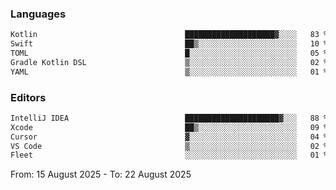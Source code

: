<!--START_SECTION:waka-->
### Languages
```txt
Kotlin                                 ████████████████████▓░░░░   83 %
Swift                                  ██▒░░░░░░░░░░░░░░░░░░░░░░   10 %
TOML                                   █░░░░░░░░░░░░░░░░░░░░░░░░   05 %
Gradle Kotlin DSL                      ▒░░░░░░░░░░░░░░░░░░░░░░░░   02 %
YAML                                   ▒░░░░░░░░░░░░░░░░░░░░░░░░   01 %
```

### Editors
```txt
IntelliJ IDEA                          █████████████████████▓░░░   88 %
Xcode                                  ██▒░░░░░░░░░░░░░░░░░░░░░░   09 %
Cursor                                 ▓░░░░░░░░░░░░░░░░░░░░░░░░   04 %
VS Code                                ▒░░░░░░░░░░░░░░░░░░░░░░░░   02 %
Fleet                                  ░░░░░░░░░░░░░░░░░░░░░░░░░   01 %
```

From: 15 August 2025 - To: 22 August 2025
<!--END_SECTION:waka-->
